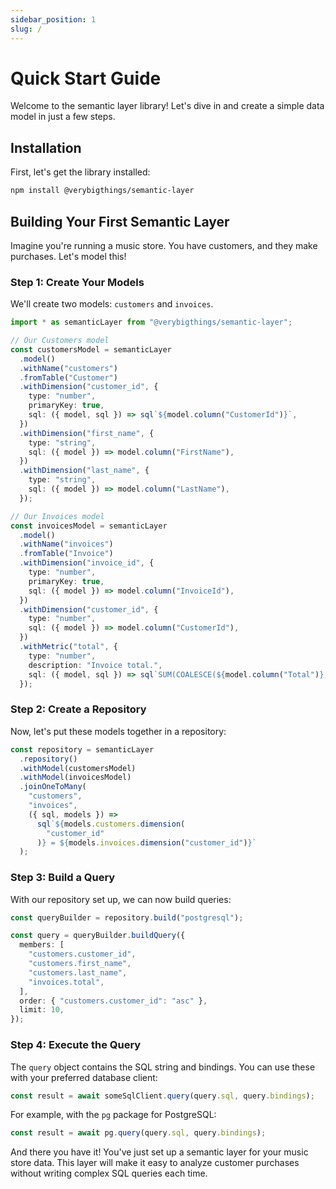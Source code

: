 ```yaml
---
sidebar_position: 1
slug: /
---
```


# Quick Start Guide

Welcome to the semantic layer library! Let's dive in and create a simple data model in just a few steps.

## Installation

First, let's get the library installed:

```bash npm2yarn
npm install @verybigthings/semantic-layer
```

## Building Your First Semantic Layer

Imagine you're running a music store. You have customers, and they make purchases. Let's model this!

### Step 1: Create Your Models

We'll create two models: `customers` and `invoices`.

```typescript
import * as semanticLayer from "@verybigthings/semantic-layer";

// Our Customers model
const customersModel = semanticLayer
  .model()
  .withName("customers")
  .fromTable("Customer")
  .withDimension("customer_id", {
    type: "number",
    primaryKey: true,
    sql: ({ model, sql }) => sql`${model.column("CustomerId")}`,
  })
  .withDimension("first_name", {
    type: "string",
    sql: ({ model }) => model.column("FirstName"),
  })
  .withDimension("last_name", {
    type: "string",
    sql: ({ model }) => model.column("LastName"),
  });

// Our Invoices model
const invoicesModel = semanticLayer
  .model()
  .withName("invoices")
  .fromTable("Invoice")
  .withDimension("invoice_id", {
    type: "number",
    primaryKey: true,
    sql: ({ model }) => model.column("InvoiceId"),
  })
  .withDimension("customer_id", {
    type: "number",
    sql: ({ model }) => model.column("CustomerId"),
  })
  .withMetric("total", {
    type: "number",
    description: "Invoice total.",
    sql: ({ model, sql }) => sql`SUM(COALESCE(${model.column("Total")}, 0))`,
  });
```

### Step 2: Create a Repository

Now, let's put these models together in a repository:

```typescript
const repository = semanticLayer
  .repository()
  .withModel(customersModel)
  .withModel(invoicesModel)
  .joinOneToMany(
    "customers",
    "invoices",
    ({ sql, models }) =>
      sql`${models.customers.dimension(
        "customer_id"
      )} = ${models.invoices.dimension("customer_id")}`
  );
```

### Step 3: Build a Query

With our repository set up, we can now build queries:

```typescript
const queryBuilder = repository.build("postgresql");

const query = queryBuilder.buildQuery({
  members: [
    "customers.customer_id",
    "customers.first_name",
    "customers.last_name",
    "invoices.total",
  ],
  order: { "customers.customer_id": "asc" },
  limit: 10,
});
```

### Step 4: Execute the Query

The `query` object contains the SQL string and bindings. You can use these with your preferred database client:

```typescript
const result = await someSqlClient.query(query.sql, query.bindings);
```

For example, with the `pg` package for PostgreSQL:

```typescript
const result = await pg.query(query.sql, query.bindings);
```

And there you have it! You've just set up a semantic layer for your music store data. This layer will make it easy to analyze customer purchases without writing complex SQL queries each time.
